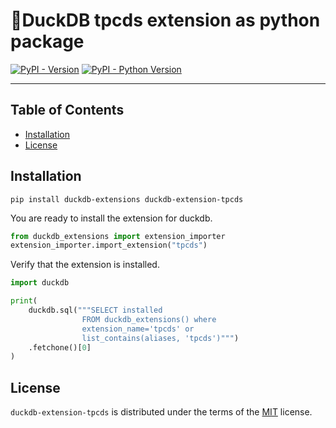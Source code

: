 # 🦆DuckDB tpcds extension as python package

[![PyPI - Version](https://img.shields.io/pypi/v/duckdb-extension-tpcds.svg)](https://pypi.org/project/duckdb-extension-tpcds)
[![PyPI - Python Version](https://img.shields.io/pypi/pyversions/duckdb-extension-tpcds.svg)](https://pypi.org/project/duckdb-extension-tpcds)

-----

## Table of Contents

- [Installation](#installation)
- [License](#license)


## Installation
```console
pip install duckdb-extensions duckdb-extension-tpcds
```
You are ready to install the extension for duckdb.
```python
from duckdb_extensions import extension_importer
extension_importer.import_extension("tpcds")
```

Verify that the extension is installed.
```python
import duckdb

print(
    duckdb.sql("""SELECT installed
                FROM duckdb_extensions() where 
                extension_name='tpcds' or 
                list_contains(aliases, 'tpcds')""")
    .fetchone()[0]
)
```

## License

`duckdb-extension-tpcds` is distributed under the terms of the [MIT](https://spdx.org/licenses/MIT.html) license.
